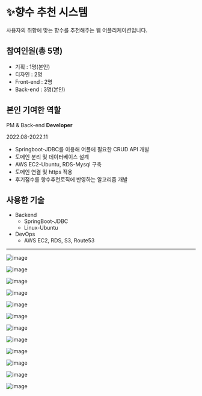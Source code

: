 # ✨향수 추천 시스템

사용자의 취향에 맞는 향수를 추천해주는 웹 어플리케이션입니다.

## 참여인원(총 5명)

- 기획 : 1명(본인)
- 디자인 : 2명
- Front-end : 2명
- Back-end : 3명(본인)

## 본인 기여한 역할

PM & Back-end **Developer**

2022.08-2022.11



- Springboot-JDBC를 이용해  어플에 필요한 CRUD API 개발
- 도메인 분리 및 데이터베이스 설계
- AWS EC2-Ubuntu, RDS-Mysql 구축
- 도메인 연결 및 https 적용
- 후기점수를 향수추천로직에 반영하는 알고리즘 개발

## 사용한 기술
- Backend
    - SpringBoot-JDBC
    - Linux-Ubuntu
- DevOps
    - AWS EC2, RDS, S3, Route53

---
![image](https://user-images.githubusercontent.com/89002687/215259579-626ba0c8-c029-4638-9dcf-2d2a3030b580.png)

![image](https://user-images.githubusercontent.com/89002687/215259615-33a70c46-5a16-42c8-84ea-4f82b3f9fcec.png)

![image](https://user-images.githubusercontent.com/89002687/215259624-02bf30e3-f2a2-4088-be03-7069cedad86b.png)

![image](https://user-images.githubusercontent.com/89002687/215259641-2589f834-b718-46a9-87e1-5d3598149d09.png)

![image](https://user-images.githubusercontent.com/89002687/215259646-73681cc5-80bb-4695-9517-cd78bde53a34.png)

![image](https://user-images.githubusercontent.com/89002687/215259656-7c733bca-cfea-4bc8-86d4-e200faad1071.png)

![image](https://user-images.githubusercontent.com/89002687/215259668-af5945bc-2c75-4713-994c-6f77e39d1867.png)

![image](https://user-images.githubusercontent.com/89002687/215259674-c0ed62d2-52fd-44fe-9d42-a9a1819fca4b.png)

![image](https://user-images.githubusercontent.com/89002687/215259698-5c858b08-d69f-4ec9-9ef7-b6b4f51a009f.png)

![image](https://user-images.githubusercontent.com/89002687/215259706-8e004b36-3c35-43e5-ac72-5b3b57d3768e.png)

![image](https://user-images.githubusercontent.com/89002687/215259717-0d1a2224-9c26-4cd9-9cdf-817a0692e611.png)

![image](https://user-images.githubusercontent.com/89002687/215259731-f07edf06-469d-40c1-9e19-e5c7d7a52983.png)














